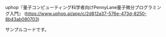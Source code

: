 uphop『量子コンピューティング科学者向けPennyLane量子微分プログラミング入門』
(https://www.uphop.ai/app/c/2d812a37-576e-473d-8250-8b43ab080703)

サンプルコードです。
